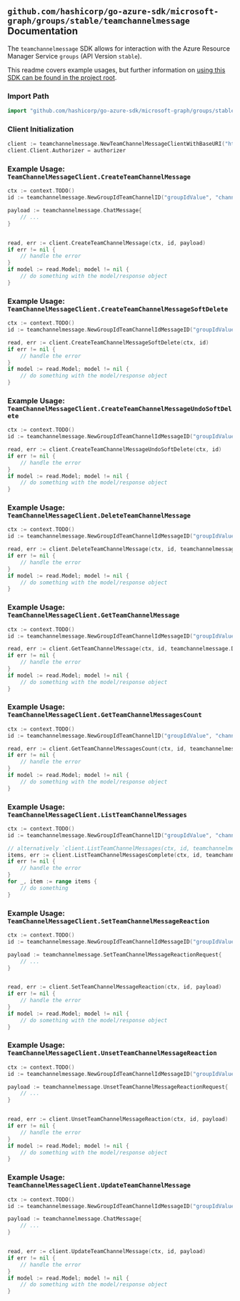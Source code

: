 
## `github.com/hashicorp/go-azure-sdk/microsoft-graph/groups/stable/teamchannelmessage` Documentation

The `teamchannelmessage` SDK allows for interaction with the Azure Resource Manager Service `groups` (API Version `stable`).

This readme covers example usages, but further information on [using this SDK can be found in the project root](https://github.com/hashicorp/go-azure-sdk/tree/main/docs).

### Import Path

```go
import "github.com/hashicorp/go-azure-sdk/microsoft-graph/groups/stable/teamchannelmessage"
```


### Client Initialization

```go
client := teamchannelmessage.NewTeamChannelMessageClientWithBaseURI("https://management.azure.com")
client.Client.Authorizer = authorizer
```


### Example Usage: `TeamChannelMessageClient.CreateTeamChannelMessage`

```go
ctx := context.TODO()
id := teamchannelmessage.NewGroupIdTeamChannelID("groupIdValue", "channelIdValue")

payload := teamchannelmessage.ChatMessage{
	// ...
}


read, err := client.CreateTeamChannelMessage(ctx, id, payload)
if err != nil {
	// handle the error
}
if model := read.Model; model != nil {
	// do something with the model/response object
}
```


### Example Usage: `TeamChannelMessageClient.CreateTeamChannelMessageSoftDelete`

```go
ctx := context.TODO()
id := teamchannelmessage.NewGroupIdTeamChannelIdMessageID("groupIdValue", "channelIdValue", "chatMessageIdValue")

read, err := client.CreateTeamChannelMessageSoftDelete(ctx, id)
if err != nil {
	// handle the error
}
if model := read.Model; model != nil {
	// do something with the model/response object
}
```


### Example Usage: `TeamChannelMessageClient.CreateTeamChannelMessageUndoSoftDelete`

```go
ctx := context.TODO()
id := teamchannelmessage.NewGroupIdTeamChannelIdMessageID("groupIdValue", "channelIdValue", "chatMessageIdValue")

read, err := client.CreateTeamChannelMessageUndoSoftDelete(ctx, id)
if err != nil {
	// handle the error
}
if model := read.Model; model != nil {
	// do something with the model/response object
}
```


### Example Usage: `TeamChannelMessageClient.DeleteTeamChannelMessage`

```go
ctx := context.TODO()
id := teamchannelmessage.NewGroupIdTeamChannelIdMessageID("groupIdValue", "channelIdValue", "chatMessageIdValue")

read, err := client.DeleteTeamChannelMessage(ctx, id, teamchannelmessage.DefaultDeleteTeamChannelMessageOperationOptions())
if err != nil {
	// handle the error
}
if model := read.Model; model != nil {
	// do something with the model/response object
}
```


### Example Usage: `TeamChannelMessageClient.GetTeamChannelMessage`

```go
ctx := context.TODO()
id := teamchannelmessage.NewGroupIdTeamChannelIdMessageID("groupIdValue", "channelIdValue", "chatMessageIdValue")

read, err := client.GetTeamChannelMessage(ctx, id, teamchannelmessage.DefaultGetTeamChannelMessageOperationOptions())
if err != nil {
	// handle the error
}
if model := read.Model; model != nil {
	// do something with the model/response object
}
```


### Example Usage: `TeamChannelMessageClient.GetTeamChannelMessagesCount`

```go
ctx := context.TODO()
id := teamchannelmessage.NewGroupIdTeamChannelID("groupIdValue", "channelIdValue")

read, err := client.GetTeamChannelMessagesCount(ctx, id, teamchannelmessage.DefaultGetTeamChannelMessagesCountOperationOptions())
if err != nil {
	// handle the error
}
if model := read.Model; model != nil {
	// do something with the model/response object
}
```


### Example Usage: `TeamChannelMessageClient.ListTeamChannelMessages`

```go
ctx := context.TODO()
id := teamchannelmessage.NewGroupIdTeamChannelID("groupIdValue", "channelIdValue")

// alternatively `client.ListTeamChannelMessages(ctx, id, teamchannelmessage.DefaultListTeamChannelMessagesOperationOptions())` can be used to do batched pagination
items, err := client.ListTeamChannelMessagesComplete(ctx, id, teamchannelmessage.DefaultListTeamChannelMessagesOperationOptions())
if err != nil {
	// handle the error
}
for _, item := range items {
	// do something
}
```


### Example Usage: `TeamChannelMessageClient.SetTeamChannelMessageReaction`

```go
ctx := context.TODO()
id := teamchannelmessage.NewGroupIdTeamChannelIdMessageID("groupIdValue", "channelIdValue", "chatMessageIdValue")

payload := teamchannelmessage.SetTeamChannelMessageReactionRequest{
	// ...
}


read, err := client.SetTeamChannelMessageReaction(ctx, id, payload)
if err != nil {
	// handle the error
}
if model := read.Model; model != nil {
	// do something with the model/response object
}
```


### Example Usage: `TeamChannelMessageClient.UnsetTeamChannelMessageReaction`

```go
ctx := context.TODO()
id := teamchannelmessage.NewGroupIdTeamChannelIdMessageID("groupIdValue", "channelIdValue", "chatMessageIdValue")

payload := teamchannelmessage.UnsetTeamChannelMessageReactionRequest{
	// ...
}


read, err := client.UnsetTeamChannelMessageReaction(ctx, id, payload)
if err != nil {
	// handle the error
}
if model := read.Model; model != nil {
	// do something with the model/response object
}
```


### Example Usage: `TeamChannelMessageClient.UpdateTeamChannelMessage`

```go
ctx := context.TODO()
id := teamchannelmessage.NewGroupIdTeamChannelIdMessageID("groupIdValue", "channelIdValue", "chatMessageIdValue")

payload := teamchannelmessage.ChatMessage{
	// ...
}


read, err := client.UpdateTeamChannelMessage(ctx, id, payload)
if err != nil {
	// handle the error
}
if model := read.Model; model != nil {
	// do something with the model/response object
}
```
